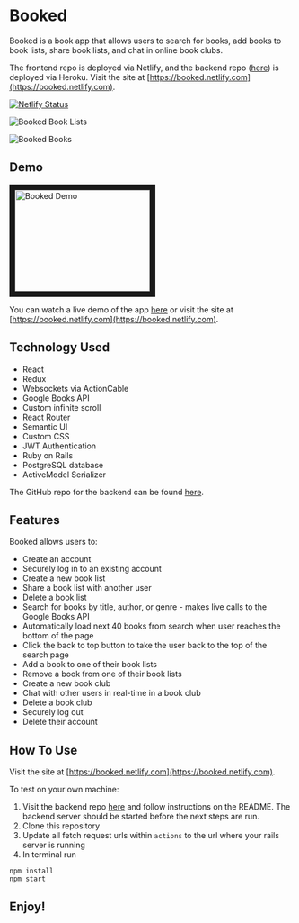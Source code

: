 # Booked

Booked is a book app that allows users to search for books, add books to book lists, share book lists, and chat in online book clubs.

The frontend repo is deployed via Netlify, and the backend repo ([here](https://github.com/aresnik11/booked-backend)) is deployed via Heroku. Visit the site at [https://booked.netlify.com](https://booked.netlify.com).

[![Netlify Status](https://api.netlify.com/api/v1/badges/73e38dc7-1ee2-4cf8-baf2-52821da94970/deploy-status)](https://app.netlify.com/sites/booked/deploys)

![Booked Book Lists](https://user-images.githubusercontent.com/8761638/69598792-924b9180-0fd8-11ea-9500-6134ad2ead10.png)

![Booked Books](https://user-images.githubusercontent.com/8761638/69598794-94adeb80-0fd8-11ea-834f-5dd299b52a67.png)

## Demo

<a href="http://www.youtube.com/watch?feature=player_embedded&v=ufUUwquSsTg
" target="_blank"><img src="http://img.youtube.com/vi/ufUUwquSsTg/0.jpg" 
alt="Booked Demo" width="240" height="180" border="10" /></a>

You can watch a live demo of the app [here](https://youtu.be/ufUUwquSsTg) or visit the site at [https://booked.netlify.com](https://booked.netlify.com).

## Technology Used

* React
* Redux
* Websockets via ActionCable
* Google Books API
* Custom infinite scroll
* React Router
* Semantic UI
* Custom CSS
* JWT Authentication
* Ruby on Rails
* PostgreSQL database
* ActiveModel Serializer

The GitHub repo for the backend can be found [here](https://github.com/aresnik11/booked-backend).

## Features

Booked allows users to:

* Create an account
* Securely log in to an existing account
* Create a new book list
* Share a book list with another user
* Delete a book list
* Search for books by title, author, or genre - makes live calls to the Google Books API
* Automatically load next 40 books from search when user reaches the bottom of the page
* Click the back to top button to take the user back to the top of the search page
* Add a book to one of their book lists
* Remove a book from one of their book lists
* Create a new book club
* Chat with other users in real-time in a book club
* Delete a book club
* Securely log out
* Delete their account

## How To Use

Visit the site at [https://booked.netlify.com](https://booked.netlify.com).

To test on your own machine:
1. Visit the backend repo [here](https://github.com/aresnik11/booked-backend) and follow instructions on the README. The backend server should be started before the next steps are run.
2. Clone this repository
3. Update all fetch request urls within `actions` to the url where your rails server is running
4. In terminal run
```
npm install
npm start
```

## Enjoy!
